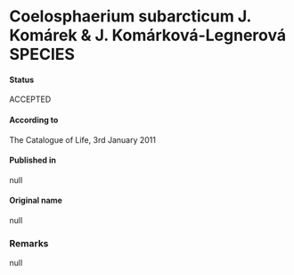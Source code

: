 # Coelosphaerium subarcticum J. Komárek & J. Komárková-Legnerová SPECIES

#### Status
ACCEPTED

#### According to
The Catalogue of Life, 3rd January 2011

#### Published in
null

#### Original name
null

### Remarks
null